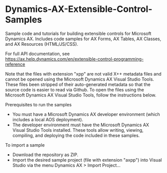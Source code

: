 # Dynamics-AX-Extensible-Control-Samples
Sample code and tutorials for building extensible controls for Microsoft Dynamics AX. Includes code samples for AX Forms, AX Tables, AX Classes, and AX Resources (HTML/JS/CSS).

For full API documentation, see https://ax.help.dynamics.com/en/extensible-control-programming-reference

Note that the files with extension "xpp" are not valid X++ metadata files and cannot be opened using the Microsoft Dynamics AX Visual Studio Tools. These files been stripped of their auto-generated metadata so that the source code is easier to read via Github. To open the files using the Microsoft Dynamics AX Visual Studio Tools, follow the instructions below.

Prerequisites to run the samples 
- You must have a Microsoft Dynamics AX developer environment (which includes a local AOS deployment). 
- The developer environment must have the Microsoft Dynamics AX Visual Studio Tools installed. These tools allow writing, viewing, compiling, and deploying the code included in these samples.

To import a sample
- Download the repository as ZIP.
- Import the desired sample project (file with extension "axpp") into Visual Studio via the menu Dynamics AX > Import Project...

